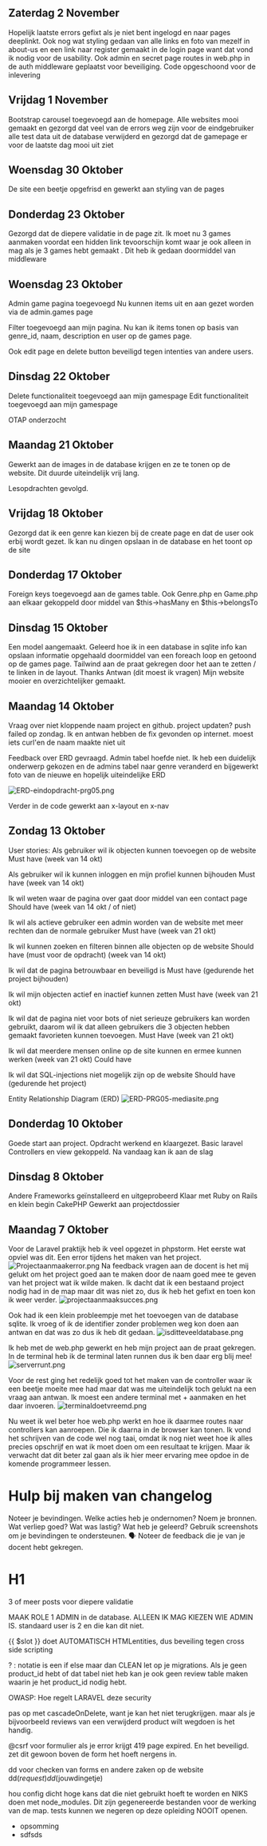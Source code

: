 ## Zaterdag 2 November

Hopelijk laatste errors gefixt als je niet bent ingelogd en naar pages deeplinkt.
Ook nog wat styling gedaan van alle links en foto van mezelf in about-us 
en een link naar register gemaakt in de login page want dat vond ik nodig voor de usability.
Ook admin en secret page routes in web.php in de auth middleware geplaatst voor beveiliging.
Code opgeschoond voor de inlevering


## Vrijdag 1 November

Bootstrap carousel toegevoegd aan de homepage.
Alle websites mooi gemaakt en gezorgd dat veel van de errors weg zijn voor de eindgebruiker
alle test data uit de database verwijderd en gezorgd dat de gamepage er voor de laatste dag mooi uit ziet


## Woensdag 30 Oktober

De site een beetje opgefrisd en gewerkt aan styling van de pages


## Donderdag 23 Oktober


Gezorgd dat de diepere validatie in de page zit.
Ik moet nu 3 games aanmaken voordat een hidden link tevoorschijn 
komt waar je ook alleen in mag als je 3 games hebt gemaakt .
Dit heb ik gedaan doormiddel van middleware


## Woensdag 23 Oktober

Admin game pagina toegevoegd
Nu kunnen items uit en aan gezet worden via de admin.games page

Filter toegevoegd aan mijn pagina.
Nu kan ik items tonen op basis van genre_id, naam, description en user op de games page.

Ook edit page en delete button beveiligd tegen intenties van andere users.


## Dinsdag 22 Oktober

Delete functionaliteit toegevoegd aan mijn gamespage
Edit functionaliteit toegevoegd aan mijn gamespage

OTAP onderzocht


## Maandag 21 Oktober

Gewerkt aan de images in de database krijgen en ze te tonen op de website.
Dit duurde uiteindelijk vrij lang.

Lesopdrachten gevolgd.


## Vrijdag 18 Oktober

Gezorgd dat ik een genre kan kiezen bij de create page
en dat de user ook erbij wordt gezet.
Ik kan nu dingen opslaan in de database en het toont op de site


## Donderdag 17 Oktober

Foreign keys toegevoegd aan de games table.
Ook Genre.php en Game.php aan elkaar gekoppeld door 
middel van $this->hasMany en $this->belongsTo


## Dinsdag 15 Oktober

Een model aangemaakt.
Geleerd hoe ik in een database in sqlite info kan opslaan
informatie opgehaald doormiddel van een foreach loop en getoond
op de games page.
Tailwind aan de praat gekregen door het aan te zetten / te linken
in de layout. Thanks Antwan (dit moest ik vragen)
Mijn website mooier en overzichtelijker gemaakt.

## Maandag 14 Oktober

Vraag over niet kloppende naam project en github.
project updaten? push failed op zondag.
Ik en antwan hebben de fix gevonden op internet. moest iets curl'en de naam maakte niet uit

Feedback over ERD gevraagd. Admin tabel hoefde niet.
Ik heb een duidelijk onderwerp gekozen en de admins tabel naar genre veranderd en bijgewerkt
foto van de nieuwe en hopelijk uiteindelijke ERD

![ERD-eindopdracht-prg05.png](images/ERD-eindopdracht-prg05.png)

Verder in de code gewerkt aan x-layout en x-nav

## Zondag 13 Oktober

User stories: 
Als gebruiker wil ik objecten kunnen toevoegen op de website 
Must have (week van 14 okt)

Als gebruiker wil ik kunnen inloggen en mijn profiel kunnen bijhouden
Must have (week van 14 okt)

Ik wil weten waar de pagina over gaat door middel van een contact page
Should have (week van 14 okt / of niet)

Ik wil als actieve gebruiker een admin worden van de website met meer 
rechten dan de normale gebruiker
Must have (week van 21 okt)

Ik wil kunnen zoeken en filteren binnen alle objecten op de website
Should have (must voor de opdracht) (week van 14 okt)

Ik wil dat de pagina betrouwbaar en beveiligd is
Must have (gedurende het project bijhouden)

Ik wil mijn objecten actief en inactief kunnen zetten
Must have (week van 21 okt)

Ik wil dat de pagina niet voor bots of niet serieuze gebruikers
kan worden gebruikt, daarom wil ik dat alleen gebruikers die 3
objecten hebben gemaakt favorieten kunnen toevoegen.
Must Have (week van 21 okt)

Ik wil dat meerdere mensen online op de site kunnen en ermee
kunnen werken (week van 21 okt)
Could have

Ik wil dat SQL-injections niet mogelijk zijn op de website
Should have (gedurende het project)

Entity Relationship Diagram (ERD)
![ERD-PRG05-mediasite.png](images/ERD-PRG05-mediasite.png)


## Donderdag 10 Oktober

Goede start aan project.
Opdracht werkend en klaargezet.
Basic laravel Controllers en view gekoppeld.
Na vandaag kan ik aan de slag

## Dinsdag 8 Oktober

Andere Frameworks geïnstalleerd en uitgeprobeerd
Klaar met Ruby on Rails en klein begin CakePHP
Gewerkt aan projectdossier

## Maandag 7 Oktober

Voor de Laravel praktijk heb ik veel opgezet in phpstorm. Het eerste wat opviel was dit.
Een error tijdens het maken van het project.
![Projectaanmaakerror.png](images/Projectaanmaakerror.png)
Na feedback vragen aan de docent is het mij gelukt om het project goed aan te maken
door de naam goed mee te geven van het project wat ik wilde maken.
Ik dacht dat ik een bestaand project nodig had in de map maar dit was niet zo,
dus ik heb het gefixt en toen kon ik weer verder.
![projectaanmaaksucces.png](images/projectaanmaaksucces.png)

Ook had ik een klein probleempje met het toevoegen van de database sqlite.
Ik vroeg of ik de identifier zonder problemen weg kon doen aan antwan en dat was
zo dus ik heb dit gedaan.
![isditteveeldatabase.png](images/isditteveeldatabase.png)

Ik heb met de web.php gewerkt en heb mijn project aan de praat gekregen.
In de terminal heb ik de terminal laten runnen dus ik ben daar erg blij mee!
![serverrunt.png](images/serverrunt.png)

Voor de rest ging het redelijk goed tot het maken van de controller waar ik een beetje
moeite mee had maar dat was me uiteindelijk toch gelukt na een vraag aan antwan.
Ik moest een andere terminal met + aanmaken en het daar invoeren.
![terminaldoetvreemd.png](images/terminaldoetvreemd.png)

Nu weet ik wel beter hoe web.php werkt en hoe ik daarmee routes naar controllers kan aanroepen.
Die ik daarna in de browser kan tonen. Ik vond het schrijven van de code wel nog taai,
omdat ik nog niet weet hoe ik alles precies opschrijf en wat ik moet doen om een resultaat
te krijgen.
Maar ik verwacht dat dit beter zal gaan als ik hier meer ervaring mee opdoe in de komende
programmeer lessen.



# Hulp bij maken van changelog

Noteer je bevindingen.
Welke acties heb je ondernomen?
Noem je bronnen.
Wat verliep goed? Wat was lastig?
Wat heb je geleerd?
Gebruik screenshots om je bevindingen te ondersteunen.
🗣️ Noteer de feedback die je van je docent hebt gekregen.





# H1

3 of meer posts voor diepere validatie

MAAK ROLE 1 ADMIN in de database. ALLEEN IK MAG KIEZEN WIE ADMIN IS.
standaard user is 2 en die kan dit niet.
  
{{ $slot }} doet AUTOMATISCH HTMLentities, dus beveiling tegen cross side scripting

? : notatie is een if else maar dan CLEAN
let op je migrations. Als je geen product_id hebt of dat tabel niet
heb kan je ook geen review table maken waarin je het product_id nodig hebt.

OWASP: Hoe regelt LARAVEL deze security

pas op met cascadeOnDelete, want je kan het niet terugkrijgen.
maar als je bijvoorbeeld reviews van een verwijderd product wilt wegdoen is het handig.

@csrf voor formulier als je error krijgt 419 page expired.
En het beveiligd.
zet dit gewoon boven de form het hoeft nergens in.

dd voor checken van forms en andere zaken op de website
dd($request)
dd($jouwdingetje)

hou config dicht hoge kans dat die niet gebruikt hoeft te worden
en NIKS doen met node_modules. Dit zijn gegenereerde bestanden
voor de werking van de map.
tests kunnen we negeren op deze opleiding NOOIT openen.
 * opsomming
 * sdfsds
 
